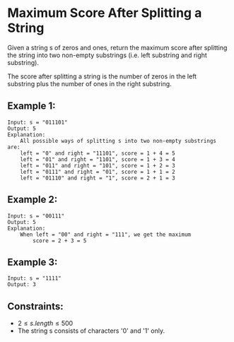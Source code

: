 # Maximum Score After Splitting a String
Given a string s of zeros and ones, return the maximum score after splitting  
the string into two non-empty substrings (i.e. left substring and right  
substring).

The score after splitting a string is the number of zeros in the left  
substring plus the number of ones in the right substring.

 

## Example 1:

    Input: s = "011101"
    Output: 5 
    Explanation: 
        All possible ways of splitting s into two non-empty substrings are:
        left = "0" and right = "11101", score = 1 + 4 = 5 
        left = "01" and right = "1101", score = 1 + 3 = 4 
        left = "011" and right = "101", score = 1 + 2 = 3 
        left = "0111" and right = "01", score = 1 + 1 = 2 
        left = "01110" and right = "1", score = 2 + 1 = 3

## Example 2:

    Input: s = "00111"
    Output: 5
    Explanation: 
        When left = "00" and right = "111", we get the maximum 
            score = 2 + 3 = 5

## Example 3:

    Input: s = "1111"
    Output: 3

 

## Constraints:

* $2 \le s.length \le 500$
* The string s consists of characters '0' and '1' only.


